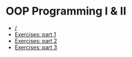 # OOP Programming I &amp; II

- [/](https://github.com/kammradt/faculdade-poo/tree/master/src)
- [Exercises: part 1](https://github.com/kammradt/faculdade-poo/tree/master/src/lista1)
- [Exercises: part 2](https://github.com/kammradt/faculdade-poo/tree/master/src/lista2)
- [Exercises: part 3](https://github.com/kammradt/faculdade-poo/tree/master/src/lista3)

